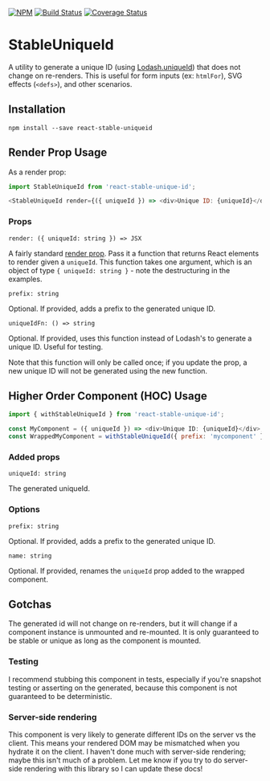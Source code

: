 [![NPM](https://img.shields.io/npm/v/react-stable-uniqueid.svg)](https://www.npmjs.com/package/react-stable-uniqueid)
[![Build Status](https://travis-ci.org/dallonf/react-stable-uniqueid.svg?branch=master)](https://travis-ci.org/dallonf/react-stable-uniqueid)
[![Coverage Status](https://coveralls.io/repos/dallonf/react-stable-uniqueid/badge.svg?branch=master&service=github)](https://coveralls.io/github/dallonf/react-stable-uniqueid?branch=master)

# StableUniqueId

A utility to generate a unique ID (using [Lodash.uniqueId](https://lodash.com/docs/4.17.4#uniqueId)) that does not change on re-renders. This is useful for form inputs (ex: `htmlFor`), SVG effects (`<defs>`), and other scenarios.

## Installation

```
npm install --save react-stable-uniqueid
```

## Render Prop Usage

As a render prop:

```js
import StableUniqueId from 'react-stable-unique-id';

<StableUniqueId render={({ uniqueId }) => <div>Unique ID: {uniqueId}</div>} />;
```

### Props

`render: ({ uniqueId: string }) => JSX`

A fairly standard [render prop](https://cdb.reacttraining.com/use-a-render-prop-50de598f11ce). Pass it a function that returns React elements to render given a `uniqueId`. This function takes one argument, which is an object of type `{ uniqueId: string }` - note the destructuring in the examples.

`prefix: string`

Optional. If provided, adds a prefix to the generated unique ID.

`uniqueIdFn: () => string`

Optional. If provided, uses this function instead of Lodash's to generate a unique ID. Useful for testing.

Note that this function will only be called once; if you update the prop, a new unique ID will not be generated using the new function.

## Higher Order Component (HOC) Usage

```js
import { withStableUniqueId } from 'react-stable-unique-id';

const MyComponent = ({ uniqueId }) => <div>Unique ID: {uniqueId}</div>;
const WrappedMyComponent = withStableUniqueId({ prefix: 'mycomponent' });
```

### Added props

`uniqueId: string`

The generated uniqueId.

### Options

`prefix: string`

Optional. If provided, adds a prefix to the generated unique ID.

`name: string`

Optional. If provided, renames the `uniqueId` prop added to the wrapped component.

## Gotchas

The generated id will not change on re-renders, but it will change if a component instance is unmounted and re-mounted. It is only guaranteed to be stable or unique as long as the component is mounted.

### Testing

I recommend stubbing this component in tests, especially if you're snapshot testing or asserting on the generated, because this component is not guaranteed to be deterministic.

### Server-side rendering

This component is very likely to generate different IDs on the server vs the client. This means your rendered DOM may be mismatched when you hydrate it on the client. I haven't done much with server-side rendering; maybe this isn't much of a problem. Let me know if you try to do server-side rendering with this library so I can update these docs!
